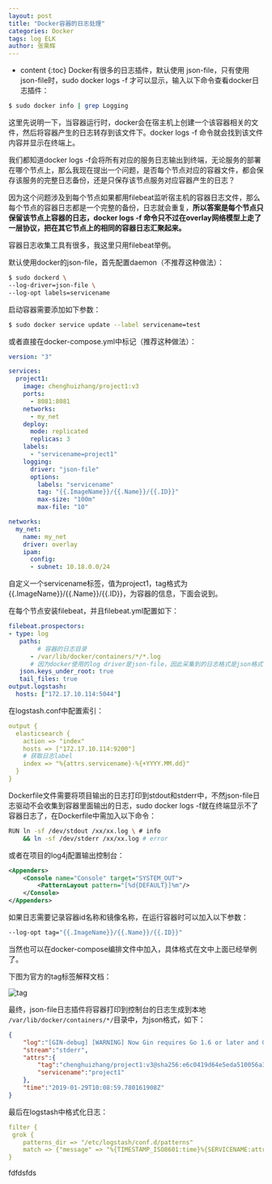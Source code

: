 ```yaml
---
layout: post
title: "Docker容器的日志处理"
categories: Docker
tags: log ELK 
author: 张乘辉
---
```


* content
{:toc}
Docker有很多的日志插件，默认使用 json-file，只有使用json-file时，sudo docker logs -f 才可以显示，输入以下命令查看docker日志插件：

```bash
$ sudo docker info | grep Logging
```













这里先说明一下，当容器运行时，docker会在宿主机上创建一个该容器相关的文件，然后将容器产生的日志转存到该文件下。docker logs -f 命令就会找到该文件内容并显示在终端上。

我们都知道docker logs -f会将所有对应的服务日志输出到终端，无论服务的部署在哪个节点上，那么我现在提出一个问题，是否每个节点对应的容器文件，都会保存该服务的完整日志备份，还是只保存该节点服务对应容器产生的日志？

因为这个问题涉及到每个节点如果都用filebeat监听宿主机的容器日志文件，那么每个节点的容器日志都是一个完整的备份，日志就会重复，**所以答案是每个节点只保留该节点上容器的日志，docker logs -f 命令只不过在overlay网络模型上走了一层协议，把在其它节点上的相同的容器日志汇聚起来。**

容器日志收集工具有很多，我这里只用filebeat举例。


默认使用docker的json-file，首先配置daemon（不推荐这种做法）：

```bash
$ sudo dockerd \
--log-driver=json-file \
--log-opt labels=servicename
```

启动容器需要添加如下参数：

```bash
$ sudo docker service update --label servicename=test
```

或者直接在docker-compose.yml中标记（推荐这种做法）：

```yaml
version: "3"

services:
  project1:
    image: chenghuizhang/project1:v3
    ports:
      - 8081:8081
    networks:
      - my_net
    deploy:
      mode: replicated
      replicas: 3
    labels:
      - "servicename=project1"
    logging:
      driver: "json-file"
      options:
        labels: "servicename"
        tag: "{{.ImageName}}/{{.Name}}/{{.ID}}"
        max-size: "100m"
        max-file: "10"

networks:
  my_net:
  	name: my_net
  	driver: overlay
  	ipam:
  	  config:
  	  - subnet: 10.18.0.0/24

```

自定义一个servicename标签，值为project1，tag格式为{{.ImageName}}/{{.Name}}/{{.ID}}，为容器的信息，下面会说到。

在每个节点安装filebeat，并且filebeat.yml配置如下：

```yaml
filebeat.prospectors:
- type: log
   paths:
   		# 容器的日志目录
      - /var/lib/docker/containers/*/*.log
      # 因为docker使用的log driver是json-file，因此采集到的日志格式是json格式，设置为true之后，filebeat会将日志进行json_decode处理
   json.keys_under_root: true
   tail_files: true 
output.logstash:
  hosts: ["172.17.10.114:5044"]
```

在logstash.conf中配置索引：

```yaml
output {
  elasticsearch {
    action => "index"
    hosts => ["172.17.10.114:9200"]
    # 获取日志label
    index => "%{attrs.servicename}-%{+YYYY.MM.dd}"
  }
}
```

Dockerfile文件需要将项目输出的日志打印到stdout和stderr中，不然json-file日志驱动不会收集到容器里面输出的日志，sudo docker logs -f就在终端显示不了容器日志了，在Dockerfile中需加入以下命令：

```bash
RUN ln -sf /dev/stdout /xx/xx.log \ # info
	&& ln -sf /dev/stderr /xx/xx.log # error
```

或者在项目的log4j配置输出控制台：

```xml
<Appenders>
    <Console name="Console" target="SYSTEM_OUT">
        <PatternLayout pattern="[%d{DEFAULT}]%m"/>
    </Console>
</Appenders>
```

如果日志需要记录容器id名称和镜像名称，在运行容器时可以加入以下参数：

```bash
--log-opt tag="{{.ImageName}}/{{.Name}}/{{.ID}}"
```

当然也可以在docker-compose编排文件中加入，具体格式在文中上面已经举例了。

下图为官方的tag标签解释文档：

![tag](https://gitee.com/objcoding/md-picture/raw/master/img/docker_log_driver_tag.png)

最终，json-file日志插件将容器打印到控制台的日志生成到本地 `/var/lib/docker/containers/*/`目录中，为json格式，如下：

```json
{
    "log":"[GIN-debug] [WARNING] Now Gin requires Go 1.6 or later and Go 1.7 will be required soon.",
    "stream":"stderr",
    "attrs":{
        "tag":"chenghuizhang/project1:v3@sha256:e6c0419d64e5eda510056a38cfb803750e4ac2f0f4862d153f7c4501f576798b/mygo.2.jhqptjugfti2t4emf55sehamo/647eaa4b3913",
        "servicename":"project1"
    },
    "time":"2019-01-29T10:08:59.780161908Z"
}
```

最后在logstash中格式化日志：

```Yaml
filter {
 grok {
    patterns_dir => "/etc/logstash/conf.d/patterns"
    match => {"message" => "%{TIMESTAMP_ISO8601:time}%{SERVICENAME:attr.servicename}%{DOCKER_TAG:attr.tag}"}
}
```
fdfdsfds